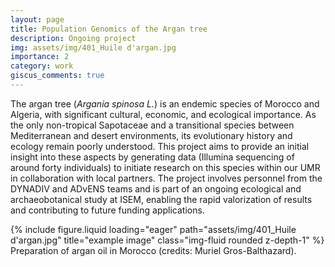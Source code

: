 ```yaml
---
layout: page
title: Population Genomics of the Argan tree
description: Ongoing project
img: assets/img/401_Huile d'argan.jpg
importance: 2
category: work
giscus_comments: true
---
```


The argan tree (_Argania spinosa L._) is an endemic species of Morocco and Algeria, with significant cultural, economic, and ecological importance. 
As the only non-tropical Sapotaceae and a transitional species between Mediterranean and desert environments, its evolutionary history and ecology remain poorly understood. 
This project aims to provide an initial insight into these aspects by generating data (Illumina sequencing of around forty individuals) to initiate research on this species within our UMR in collaboration with local partners. 
The project involves personnel from the DYNADIV and ADvENS teams and is part of an ongoing ecological and archaeobotanical study at ISEM, enabling the rapid valorization of results and contributing to future funding applications.



<div class="row">
    <div class="col-sm mt-3 mt-md-0">
        {% include figure.liquid loading="eager" path="assets/img/401_Huile d'argan.jpg"  title="example image" class="img-fluid rounded z-depth-1" %}
    </div>
</div>
<div class="caption">
    Preparation of argan oil in Morocco (credits: Muriel Gros-Balthazard).
</div>
